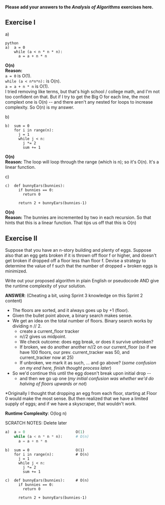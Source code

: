 #### Please add your answers to the ***Analysis of  Algorithms*** exercises here.

## Exercise I

a)  
~~~
python   
a)  a = 0                       
    while (a < n * n * n):       
      a = a + n * n             
~~~

**O(n)** <br>
**Reason:** <br>
`a = 0` is O(1).<br>  `while (a < n*n*n):` is O(n).<br>  `a = a + n * n` is O(1).<br>
I tried removing like terms, but that's high school / college math, and I'm not too confident on that.
But if I try to get the Big O for each line, the most complext one is O(n) -- and there aren't any nested for loops to increase complexity.  So O(n) is my answer.

b)  
~~~
b)  sum = 0                   
    for i in range(n):         
      j = 1
      while j < n:
        j *= 2
        sum += 1
~~~

**O(n)** <br>
**Reason:** The loop will loop through the range (which is n); so it's O(n).  It's a linear function.

c)  
~~~
c)  def bunnyEars(bunnies):     
      if bunnies == 0:
        return 0

      return 2 + bunnyEars(bunnies-1)
~~~

**O(n)** <br>
**Reason:** The bunnies are incremented by two in each recursion. So that hints that this is a linear function. That tips us off that this is O(n) 

## Exercise II

Suppose that you have an n-story building and plenty of eggs. Suppose also that an egg gets broken if it is thrown off floor f or higher, and doesn't get broken if dropped off a floor less than floor f. Devise a strategy to determine the value of f such that the number of dropped + broken eggs is minimized.

Write out your proposed algorithm in plain English or pseudocode AND give the runtime complexity of your solution.

**ANSWER**:
(Cheating a bit, using Sprint 3 knowledge on this Sprint 2 content)
- The floors are sorted, and it always goes up by +1 (floor).
- Given the bullet point above, a binary search makes sense.
- We get an idea on the total number of floors.  Binary search works by dividing n // 2. 
    - create a current_floor tracker
    - n//2 gives us midpoint.  
    - We check outcome: does egg break, or does it survive unbroken?
    - If broken, we do another another n//2 on our current_floor (so if we have 100 floors, our prev. current_tracker was 50, and current_tracker now at 25)
    - If unbroken, we mark it as such, ... and go above? (*some confusion on my end here, finish thought process later*)
- So we'd continue this until the egg doesn't break upon initial drop -- 
    - and then we go up one (*my initial confusion was whether we'd do halving of floors _upwards_ or not*)

*Originally I thought that dropping an egg from each floor, starting at Floor 0 would make the most sense.
But then realized that we have a limited supply of eggs; and if we have a skyscraper, that wouldn't work.

**Runtime Complexity**: O(log n)


SCRATCH NOTES: Delete later

```python   
a)  a = 0                       O(1)
    while (a < n * n * n):      # O(n)  
      a = a + n * n             
```


```
b)  sum = 0                     O(1)
    for i in range(n):          # O(n)
      j = 1
      while j < n:
        j *= 2
        sum += 1
```

```
c)  def bunnyEars(bunnies):     # O(n)
      if bunnies == 0:
        return 0

      return 2 + bunnyEars(bunnies-1)
```